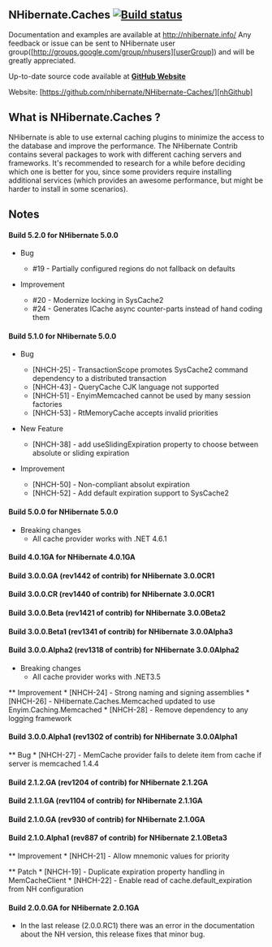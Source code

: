 ## NHibernate.Caches [![Build status](https://ci.appveyor.com/api/projects/status/42rw3tks2mg6vxvk/branch/master?svg=true)](https://ci.appveyor.com/project/nhibernate/nhibernate-caches/branch/master)

Documentation and examples are available at http://nhibernate.info/
Any feedback or issue can be sent to NHibernate user group([http://groups.google.com/group/nhusers][userGroup]) and will be greatly appreciated. 

Up-to-date source code available at [**GitHub Website**][nhGithub]

Website:
[https://github.com/nhibernate/NHibernate-Caches/][nhGithub]


## What is NHibernate.Caches ?


NHibernate is able to use external caching plugins to minimize the access to the database and improve the performance.
The NHibernate Contrib contains several packages to work with different caching servers and frameworks. 
It's recommended to research for a while before deciding which one is better for you, since some providers require installing additional services 
(which provides an awesome performance, but might be harder to install in some scenarios).


## Notes

#### Build 5.2.0 for NHibernate 5.0.0
* Bug
    * #19 - Partially configured regions do not fallback on defaults

* Improvement
    * #20 - Modernize locking in SysCache2
    * #24 - Generates ICache async counter-parts instead of hand coding them

#### Build 5.1.0 for NHibernate 5.0.0
* Bug
    * [NHCH-25] - TransactionScope promotes SysCache2 command dependency to a distributed transaction
    * [NHCH-43] - QueryCache CJK language not supported
    * [NHCH-51] - EnyimMemcached cannot be used by many session factories
    * [NHCH-53] - RtMemoryCache accepts invalid priorities

* New Feature
    * [NHCH-38] - add useSlidingExpiration property to choose between absolute or sliding expiration

* Improvement
    * [NHCH-50] - Non-compliant absolut expiration
    * [NHCH-52] - Add default expiration support to SysCache2

#### Build 5.0.0 for NHibernate 5.0.0
* Breaking changes
    * All cache provider works with .NET 4.6.1

#### Build 4.0.1GA for NHibernate 4.0.1GA

#### Build 3.0.0.GA (rev1442 of contrib) for NHibernate 3.0.0CR1

#### Build 3.0.0.CR (rev1440 of contrib) for NHibernate 3.0.0CR1

#### Build 3.0.0.Beta (rev1421 of contrib) for NHibernate 3.0.0Beta2

#### Build 3.0.0.Beta1 (rev1341 of contrib) for NHibernate 3.0.0Alpha3

#### Build 3.0.0.Alpha2 (rev1318 of contrib) for NHibernate 3.0.0Alpha2
* Breaking changes
    * All cache provider works with .NET3.5

** Improvement
    * [NHCH-24] - Strong naming and signing assemblies
    * [NHCH-26] - NHibernate.Caches.Memcached updated to use Enyim.Caching.Memcached
    * [NHCH-28] - Remove dependency to any logging framework


#### Build 3.0.0.Alpha1 (rev1302 of contrib) for NHibernate 3.0.0Alpha1
** Bug
    * [NHCH-27] - MemCache provider fails to delete item from cache if server is memcached 1.4.4

#### Build 2.1.2.GA (rev1204 of contrib) for NHibernate 2.1.2GA

#### Build 2.1.1.GA (rev1104 of contrib) for NHibernate 2.1.1GA

#### Build 2.1.0.GA (rev930 of contrib) for NHibernate 2.1.0GA

#### Build 2.1.0.Alpha1 (rev887 of contrib) for NHibernate 2.1.0Beta3
** Improvement
    * [NHCH-21] - Allow mnemonic values for priority


** Patch
    * [NHCH-19] - Duplicate expiration property handling in MemCacheClient
    * [NHCH-22] - Enable read of cache.default_expiration from NH configuration

#### Build 2.0.0.GA for NHibernate 2.0.1GA
- In the last release (2.0.0.RC1) there was an error in the documentation about the NH version, this release fixes that minor bug.




[nhGithub]:https://github.com/nhibernate/NHibernate-Caches
[userGroup]:http://groups.google.com/group/nhusers
